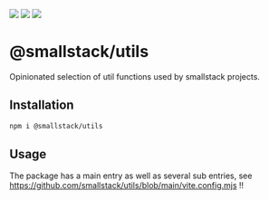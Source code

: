 <a href="https://codeclimate.com/github/smallstack/utils/test_coverage"><img src="https://api.codeclimate.com/v1/badges/de7330528594f3257561/test_coverage" /></a> <a href="https://codeclimate.com/github/smallstack/utils/maintainability"><img src="https://api.codeclimate.com/v1/badges/de7330528594f3257561/maintainability" /></a> <a href="https://codecov.io/github/smallstack/utils" >
<img src="https://codecov.io/github/smallstack/utils/branch/main/graph/badge.svg?token=6ORJYPTL4S"/>
</a>

# @smallstack/utils
Opinionated selection of util functions used by smallstack projects.

## Installation
```bash
npm i @smallstack/utils
```

## Usage
The package has a main entry as well as several sub entries, see https://github.com/smallstack/utils/blob/main/vite.config.mjs !!

